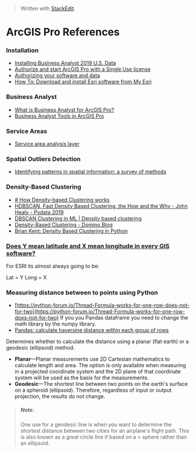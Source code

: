 


> Written with [StackEdit](https://stackedit.io/).

# ArcGIS Pro References

### Installation

- [Installing Business Analyst 2019 U.S. Data](https://doc.arcgis.com/en/business-analyst/desktop/installing-business-analyst-data.htm)
- [Authorize and start ArcGIS Pro with a Single Use license](https://pro.arcgis.com/en/pro-app/get-started/authorize-and-start-arcgis-pro-with-a-single-use-license.htm)
- [Authorizing your software and data](https://doc.arcgis.com/en/business-analyst/desktop/authorizing-your-software.htm)
- [How To: Download and install Esri software from My Esri](https://support.esri.com/en/technical-article/000018698)

### Business Analyst

- [What is Business Analyst for ArcGIS Pro?](https://pro.arcgis.com/en/pro-app/help/analysis/business-analyst/what-is-business-analyst-pro.htm)
- [Business Analyst Tools in ArcGIS Pro](https://community.esri.com/community/commercial/blog/2019/06/04/business-analyst-tools-in-arcgis-pro)

### Service Areas

- [Service area analysis layer](https://pro.arcgis.com/en/pro-app/help/analysis/networks/service-area-analysis-layer.htm)

### Spatial Outliers Detection

- [Identifying patterns in spatial information: a survey of methods](https://www-users.cs.umn.edu/~shekhar/talk/2011/sdm_wiley2011.pdf)

### Density-Based Clustering

- [# How Density-based Clustering works]([https://pro.arcgis.com/en/pro-app/tool-reference/spatial-statistics/how-density-based-clustering-works.htm](https://pro.arcgis.com/en/pro-app/tool-reference/spatial-statistics/how-density-based-clustering-works.htm))
- [HDBSCAN, Fast Density Based Clustering, the How and the Why - John Healy - Pydata 2019](https://www.youtube.com/watch?v=dGsxd67IFiU)
- [DBSCAN Clustering in ML | Density based clustering](https://www.geeksforgeeks.org/dbscan-clustering-in-ml-density-based-clustering/)
- [Density-Based Clustering - Domino Blog]([https://blog.dominodatalab.com/topology-and-density-based-clustering/](https://blog.dominodatalab.com/topology-and-density-based-clustering/))
- [Brian Kent: Density Based Clustering in Python]([https://www.youtube.com/watch?v=5cOhL4B5waU](https://www.youtube.com/watch?v=5cOhL4B5waU))

### [Does Y mean latitude and X mean longitude in every GIS software?](https://gis.stackexchange.com/questions/11626/does-y-mean-latitude-and-x-mean-longitude-in-every-gis-software)

For ESRI its almost always going to be:

Lat = Y Long = X

### Measuring distance between to points using Python

- [https://python-forum.io/Thread-Formula-works-for-one-row-does-not-for-two](https://python-forum.io/Thread-Formula-works-for-one-row-does-not-for-two) If you you Pandas dataframe you need to change the math library by the numpy library. 
- [Pandas: calculate haversine distance within each group of rows](https://stackoverflow.com/questions/43577086/pandas-calculate-haversine-distance-within-each-group-of-rows)

Determines whether to calculate the distance using a planar (flat earth) or a geodesic (ellipsoid) method.

-   **Planar**—Planar measurements use 2D Cartesian mathematics to calculate length and area. The option is only available when measuring in a projected coordinate system and the 2D plane of that coordinate system will be used as the basis for the measurements.
-   **Geodesic**—The shortest line between two points on the earth's surface on a spheroid (ellipsoid). Therefore, regardless of input or output projection, the results do not change.

>##### Note:
>
> One use for a geodesic line is when you want to determine the shortest distance between two cities for an airplane's flight path. This is also known as a great circle line if based on a > sphere rather than an ellipsoid.


<!--stackedit_data:
eyJoaXN0b3J5IjpbMTg0MjY1NDU5MCwtMTkwMTc2ODE4NSwxNz
U5NzY3OTAyLC0xMTc1NDQ1OTMyXX0=
-->